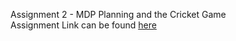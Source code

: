 Assignment 2 - MDP Planning and the Cricket Game  
Assignment Link can be found [here](https://www.cse.iitb.ac.in/~shivaram/teaching/cs747-a2022/pa-2/programming-assignment-2.html)
